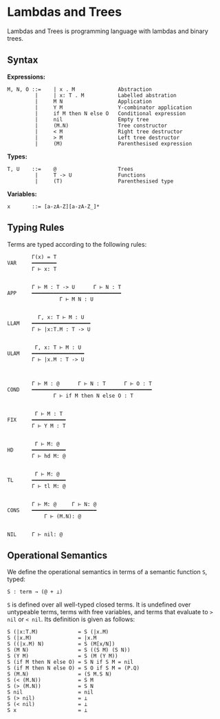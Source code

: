 # Lambdas and Trees

Lambdas and Trees is programming language with lambdas and binary trees.

## Syntax

**Expressions:**

    M, N, O ::=    | x . M              Abstraction
             |     | x: T . M           Labelled abstration
             |     M N                  Application
             |     Y M                  Y-combinator application
             |     if M then N else O   Conditional expression
             |     nil                  Empty tree
             |     (M.N)                Tree constructor
             |     < M                  Right tree destructor
             |     > M                  Left tree destructor
             |     (M)                  Parenthesised expression

**Types:**

    T, U    ::=    @                    Trees
             |     T -> U               Functions
             |     (T)                  Parenthesised type

**Variables:**

    x       ::= [a-zA-Z][a-zA-Z_]*

## Typing Rules

Terms are typed according to the following rules:


            Γ(x) = T
    VAR     ━━━━━━━━
            Γ ⊢ x: T


            Γ ⊢ M : T -> U      Γ ⊢ N : T
    APP     ━━━━━━━━━━━━━━━━━━━━━━━━━━━━━
                     Γ ⊢ M N : U


              Γ, x: T ⊢ M : U
    LLAM    ━━━━━━━━━━━━━━━━━━━
            Γ ⊢ |x:T.M : T -> U


             Γ, x: T ⊢ M : U
    ULAM    ━━━━━━━━━━━━━━━━━
            Γ ⊢ |x.M : T -> U



            Γ ⊢ M : @      Γ ⊢ N : T      Γ ⊢ O : T
    COND    ━━━━━━━━━━━━━━━━━━━━━━━━━━━━━━━━━━━━━━━
                   Γ ⊢ if M then N else O : T


             Γ ⊢ M : T
    FIX     ━━━━━━━━━━━
            Γ ⊢ Y M : T


             Γ ⊢ M: @
    HD      ━━━━━━━━━━━
            Γ ⊢ hd M: @


             Γ ⊢ M: @
    TL      ━━━━━━━━━━━
            Γ ⊢ tl M: @


            Γ ⊢ M: @     Γ ⊢ N: @
    CONS    ━━━━━━━━━━━━━━━━━━━━━
                Γ ⊢ (M.N): @


    NIL     Γ ⊢ nil: @


## Operational Semantics

We define the operational semantics in terms of a semantic function `S`, typed:

    S : term → (@ + ⊥)

`S` is defined over all well-typed closed terms. It is undefined over untypeable terms, terms with free variables, and terms that evaluate to `> nil` or `< nil`. Its definition is given as follows:


    S (|x:T.M)             = S (|x.M)
    S (|x.M)               = |x.M
    S ((|x.M) N)           = S (M[x/N])
    S (M N)                = S ((S M) (S N))
    S (Y M)                = S (M (Y M))
    S (if M then N else O) = S N if S M = nil
    S (if M then N else O) = S O if S M = (P.Q)
    S (M.N)                = (S M.S N)
    S (< (M.N))            = S M
    S (> (M.N))            = S N
    S nil                  = nil
    S (> nil)              = ⊥
    S (< nil)              = ⊥
    S x                    = ⊥
